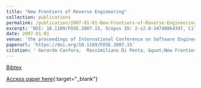 ```yaml
---
title: "New Frontiers of Reverse Engineering"
collection: publications
permalink: /publication/2007-01-01-New-Frontiers-of-Reverse-Engineering
excerpt: 'DOI: 10.1109/FOSE.2007.15, Scopus ID: 2-s2.0-34748864397, Cited by: 91'
date: 2007-01-01
venue: 'the proceedings of International Conference on Software Engineering, ISCE 2007, Workshop on the Future of Software Engineering, FOSE 2007, May 23-25, 2007, Minneapolis, MN, USA'
paperurl: 'https://doi.org/10.1109/FOSE.2007.15'
citation: ' Gerardo Canfora,  Massimiliano Di Penta, &quot;New Frontiers of Reverse Engineering.&quot; the proceedings of International Conference on Software Engineering, ISCE 2007, Workshop on the Future of Software Engineering, FOSE 2007, May 23-25, 2007, Minneapolis, MN, USA, 2007.'
---
```

[Bibtex](https://dblp.org/rec/bib/conf/icse/CanforaP07)

[Access paper here](https://doi.org/10.1109/FOSE.2007.15){:target="_blank"}
